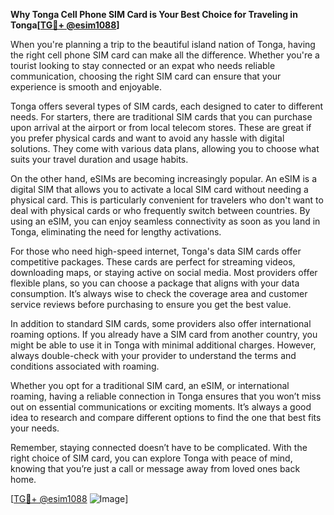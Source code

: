 **Why Tonga Cell Phone SIM Card is Your Best Choice for Traveling in Tonga[[TG💪+ @esim1088](https://t.me/s/esim1088)]**

When you're planning a trip to the beautiful island nation of Tonga, having the right cell phone SIM card can make all the difference. Whether you're a tourist looking to stay connected or an expat who needs reliable communication, choosing the right SIM card can ensure that your experience is smooth and enjoyable.

Tonga offers several types of SIM cards, each designed to cater to different needs. For starters, there are traditional SIM cards that you can purchase upon arrival at the airport or from local telecom stores. These are great if you prefer physical cards and want to avoid any hassle with digital solutions. They come with various data plans, allowing you to choose what suits your travel duration and usage habits.

On the other hand, eSIMs are becoming increasingly popular. An eSIM is a digital SIM that allows you to activate a local SIM card without needing a physical card. This is particularly convenient for travelers who don't want to deal with physical cards or who frequently switch between countries. By using an eSIM, you can enjoy seamless connectivity as soon as you land in Tonga, eliminating the need for lengthy activations.

For those who need high-speed internet, Tonga's data SIM cards offer competitive packages. These cards are perfect for streaming videos, downloading maps, or staying active on social media. Most providers offer flexible plans, so you can choose a package that aligns with your data consumption. It’s always wise to check the coverage area and customer service reviews before purchasing to ensure you get the best value.

In addition to standard SIM cards, some providers also offer international roaming options. If you already have a SIM card from another country, you might be able to use it in Tonga with minimal additional charges. However, always double-check with your provider to understand the terms and conditions associated with roaming.

Whether you opt for a traditional SIM card, an eSIM, or international roaming, having a reliable connection in Tonga ensures that you won’t miss out on essential communications or exciting moments. It’s always a good idea to research and compare different options to find the one that best fits your needs.

Remember, staying connected doesn’t have to be complicated. With the right choice of SIM card, you can explore Tonga with peace of mind, knowing that you’re just a call or message away from loved ones back home.

[[TG💪+ @esim1088](https://t.me/s/esim1088) ![Image](https://i.postimg.cc/Y0z9fWf4/image.png)]